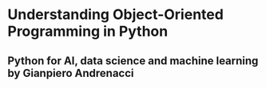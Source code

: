 # Understanding Object-Oriented Programming in Python
## Python for AI, data science and machine learning by Gianpiero Andrenacci
